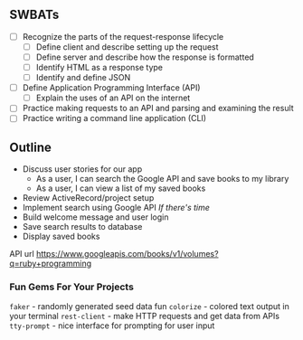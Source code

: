 ## SWBATs

* [ ] Recognize the parts of the request-response lifecycle
    * [ ] Define client and describe setting up the request
    * [ ] Define server and describe how the response is formatted
    * [ ] Identify HTML as a response type
    * [ ] Identify and define JSON
* [ ] Define Application Programming Interface (API)
    * [ ] Explain the uses of an API on the internet
* [ ] Practice making requests to an API and parsing and examining the result
* [ ] Practice writing a command line application (CLI)

## Outline
- Discuss user stories for our app
  - As a user, I can search the Google API and save books to my library
  - As a user, I can view a list of my saved books
- Review ActiveRecord/project setup
- Implement search using Google API
*If there's time*
- Build welcome message and user login
- Save search results to database
- Display saved books

API url
https://www.googleapis.com/books/v1/volumes?q=ruby+programming

### Fun Gems For Your Projects
`faker` - randomly generated seed data fun
`colorize` - colored text output in your terminal
`rest-client` - make HTTP requests and get data from APIs
`tty-prompt` - nice interface for prompting for user input 
